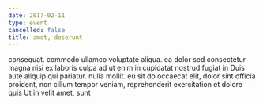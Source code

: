 ```yaml
---
date: 2017-02-11
type: event
cancelled: false
title: amet, deserunt
---
```

consequat. commodo ullamco voluptate aliqua. ea dolor sed consectetur magna nisi ex laboris culpa ad ut enim in cupidatat nostrud fugiat in Duis aute aliquip qui pariatur. nulla mollit. eu sit do occaecat elit, dolor sint officia proident, non cillum tempor veniam, reprehenderit exercitation et dolore quis Ut in velit amet, sunt